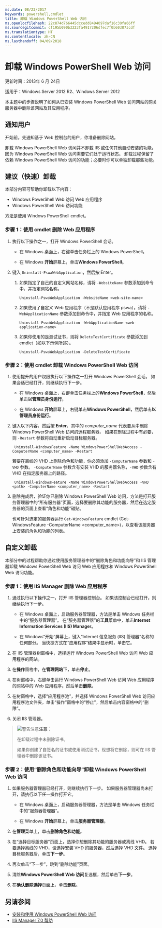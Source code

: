 ```yaml
---
ms.date: 08/23/2017
keywords: powershell,cmdlet
title: 卸载 Windows PowerShell Web 访问
ms.openlocfilehash: 22c874d766445dccedd8494097daf16c30fa66ff
ms.sourcegitcommit: cf195b090b3223fa4917206dfec7f0b603873cdf
ms.translationtype: HT
ms.contentlocale: zh-CN
ms.lasthandoff: 04/09/2018
---
```

# <a name="uninstall-windows-powershell-web-access"></a>卸载 Windows PowerShell Web 访问

更新时间：2013年 6 月 24日

适用于：Windows Server 2012 R2、Windows Server 2012

本主题中的步骤说明了如何从已安装 Windows PowerShell Web 访问网站的网关服务器中删除该网站及其应用程序。

## <a name="notify-users"></a>通知用户

开始前，先通知基于 Web 控制台的用户，你准备删除网站。

卸载 Windows PowerShell Web 访问并不卸载 IIS 或任何其他自动安装的功能，因为 Windows PowerShell Web 访问需要它们处于运行状态。
卸载过程保留了依赖 Windows PowerShell Web 访问的功能；必要时你可以单独卸载那些功能。

## <a name="recommended-quick-uninstallation"></a>建议（快速）卸载

本部分内容可帮助你卸载以下内容：

- Windows PowerShell Web 访问 Web 应用程序
- Windows PowerShell Web 访问功能

方法是使用 Windows PowerShell cmdlet。

### <a name="step-1-delete-the-web-application-using-cmdlets"></a>步骤 1：使用 cmdlet 删除 Web 应用程序

1. 执行以下操作之一，打开 Windows PowerShell 会话。

    -   在 Windows 桌面上，右键单击任务栏上的 Windows PowerShell。

    -   在 Windows **开始**屏幕上，单击**Windows PowerShell**。

2. 键入 `Uninstall-PswaWebApplication`，然后按 Enter。
   1. 如果指定了自己的自定义网站名称，请将 `-WebsiteName` 参数添加到命令中，并指定网站名称。

        `Uninstall-PswaWebApplication -WebsiteName <web-site-name>`
   1. 如果使用了自定义 Web 应用程序（不是默认应用程序 pswa），请将 `-WebApplicationName` 参数添加到命令中，并指定 Web 应用程序的名称。

        `Uninstall-PswaWebApplication -WebApplicationName <web-application-name>`
   1. 如果你使用的是测试证书，则将 `DeleteTestCertificate` 参数添加到 cmdlet（如以下示例所述）。

        `Uninstall-PswaWebApplication -DeleteTestCertificate`

### <a name="step-2-uninstall-windows-powershell-web-access-using-cmdlets"></a>步骤 2：使用 cmdlet 卸载 Windows PowerShell Web 访问

1. 使用提升的用户权限执行以下操作之一打开 Windows PowerShell 会话。 如果会话已经打开，则继续执行下一步。

    -   在 Windows 桌面上，右键单击任务栏上的**Windows PowerShell**，然后单击**以管理员身份运行**。

    -   在 Windows **开始**屏幕上，右键单击**Windows PowerShell**，然后单击**以管理员身份运行**。

1. 键入以下内容，然后按 **Enter**，其中的 *computer_name* 代表要从中删除 Windows PowerShell Web 访问的远程服务器。 如果在删除过程中有必要，则 `-Restart` 参数将自动重新启动目标服务器。

        Uninstall-WindowsFeature -Name WindowsPowerShellWebAccess -ComputerName <computer_name> -Restart

    若要在离线的 VHD 上删除角色和功能，你必须添加 `-ComputerName` 参数和 `-VHD` 参数。 `-ComputerName` 参数含有安装 VHD 的服务器名称，`-VHD` 参数含有 VHD 在指定服务器上的路径。

        Uninstall-WindowsFeature -Name WindowsPowerShellWebAccess -VHD <path> -ComputerName <computer_name> -Restart

1. 删除完成后，验证你已删除 Windows PowerShell Web 访问，方法是打开服务管理器中的“所有服务器”页面，选择要删除其功能的服务器，然后在选定服务器的页面上查看“角色和功能”磁贴。

    也可针对选定的服务器运行 `Get-WindowsFeature` cmdlet (Get-WindowsFeature -ComputerName &lt;computer_name&gt;)，以查看该服务器上安装的角色和功能的列表。

## <a name="custom-uninstallation"></a>自定义卸载

本部分中的过程帮助你通过使用服务管理器中的“删除角色和功能向导”和 IIS 管理器卸载 Windows PowerShell Web 访问 Web 应用程序和 Windows PowerShell Web 访问功能。

### <a name="step-1-delete-the-web-application-using-iis-manager"></a>步骤 1：使用 IIS Manager 删除 Web 应用程序


1. 通过执行以下操作之一，打开 IIS 管理器控制台。 如果该控制台已经打开，则继续执行下一步。

    -   在 Windows 桌面上，启动服务器管理器，方法是单击 Windows 任务栏中的“服务器管理器”。 在“服务器管理器”的**工具**菜单中，单击**Internet Information Services (IIS) Manager**。

    -   在 Windows“开始”屏幕上，键入“Internet 信息服务 (IIS) 管理器”名称的任何部分。 当快捷方式在“应用程序”结果中显示时，单击它。

1. 在 IIS 管理器树窗格中，选择运行 Windows PowerShell Web 访问 Web 应用程序的网站。

1. 在**操作**窗格中，在**管理网站**下，单击**停止**。

1. 在树窗格中，右键单击运行 Windows PowerShell Web 访问 Web 应用程序的网站中的 Web 应用程序，然后单击**删除**。

1. 在树窗格中，选择“应用程序池”，并选择 Windows PowerShell Web 访问应用程序池文件夹，单击“操作”窗格中的“停止”，然后单击内容窗格中的“删除”。

1. 关闭 IIS 管理器。

> ![警告注意](images/SecurityNote.jpeg)**注意**：
>
> 在卸载过程中未删除证书。
>
> 如果你创建了自签名的证书或使用测试证书，现想将它删除，则可在 IIS 管理器中删除该证书。

### <a name="step-2-uninstall-windows-powershell-web-access-using-the-remove-roles-and-features-wizard"></a>步骤 2：使用“删除角色和功能向导”卸载 Windows PowerShell Web 访问

1. 如果服务器管理器已经打开，则继续执行下一步。 如果服务器管理器尚未打开，请执行以下任一操作打开它。

    -   在 Windows 桌面上，启动服务器管理器，方法是单击 Windows 任务栏中的“服务器管理器”。

    -   在 Windows **开始**屏幕上，单击**服务器管理器**。

1. 在**管理**菜单上，单击**删除角色和功能**。

1. 在“选择目标服务器”页面上，选择你想删除其功能的服务器或离线 VHD。 若要选择离线的 VHD，请选择安装 VHD 的服务器，然后选择 VHD 文件。 选择目标服务器后，单击**下一步**。

1. 再次单击“下一步”，跳到“删除功能”页面。

1. 清除**Windows PowerShell Web 访问**复选框，然后单击**下一步**。

1. 在**确认删除选择**页面上，单击**删除**。

## <a name="see-also"></a>另请参阅

- [安装和使用 Windows PowerShell Web 访问](install-and-use-windows-powershell-web-access.md)
- [IIS Manager 7.0 帮助](https://technet.microsoft.com/library/cc732664.aspx)